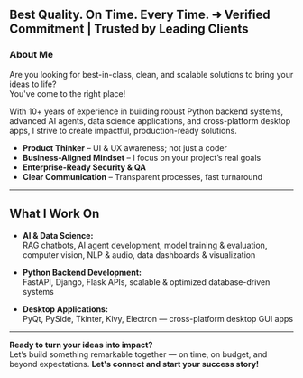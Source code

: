 ## Best Quality. On Time. Every Time. ➜ Verified Commitment | Trusted by Leading Clients

### About Me

Are you looking for best-in-class, clean, and scalable solutions to bring your ideas to life?  
You've come to the right place!

With 10+ years of experience in building robust Python backend systems, advanced AI agents, data science applications, and cross-platform desktop apps, I strive to create impactful, production-ready solutions.

- **Product Thinker** – UI & UX awareness; not just a coder
- **Business-Aligned Mindset** – I focus on your project’s real goals
- **Enterprise-Ready Security & QA**
- **Clear Communication** – Transparent processes, fast turnaround

---

## What I Work On

- **AI & Data Science:**  
  RAG chatbots, AI agent development, model training & evaluation, computer vision, NLP & audio, data dashboards & visualization

- **Python Backend Development:**  
  FastAPI, Django, Flask APIs, scalable & optimized database-driven systems

- **Desktop Applications:**  
  PyQt, PySide, Tkinter, Kivy, Electron — cross-platform desktop GUI apps
  
---

**Ready to turn your ideas into impact?**  
Let’s build something remarkable together — on time, on budget, and beyond expectations.
**Let's connect and start your success story!**


